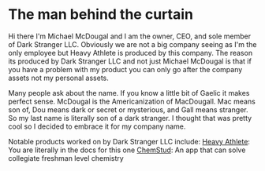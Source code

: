 # The man behind the curtain

Hi there I'm Michael McDougal and I am the owner, CEO, and sole member of Dark Stranger LLC. Obviously we are not a big company seeing as I'm the only employee but Heavy Athlete is produced by this company. The reason its produced by Dark Stranger LLC and not just Michael McDougal is that if you have a problem with my product you can only go after the company assets not my personal assets. 

Many people ask about the name. If you know a little bit of Gaelic it makes perfect sense. McDougal is the Americanization of MacDougall. Mac means son of, Dou means dark or secret or mysterious, and Gall means stranger. So my last name is literally son of a dark stranger. I thought that was pretty cool so I decided to embrace it for my company name.

Notable products worked on by Dark Stranger LLC include:
[Heavy Athlete](https://heavyathlete.com): You are literally in the docs for this one
[ChemStud](https://chemstud.com): An app that can solve collegiate freshman level chemistry
